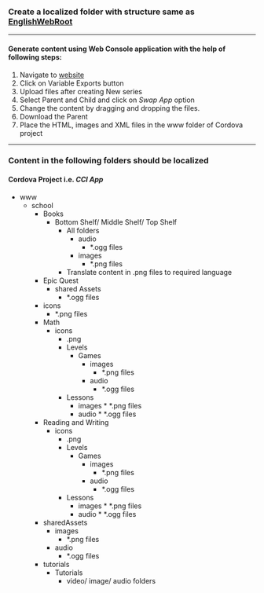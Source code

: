 ### Create a localized folder with structure same as [EnglishWebRoot](https://github.com/XPRIZE/GLEXP-Team-CCI/tree/master/Cordova%20schoolHouse%20app/EnglishWebRoot)
___
#### Generate content using Web Console application with the help of following steps:
1. Navigate to [website](http://console.pubbly.com/)
2. Click on Variable Exports button
2. Upload files after creating New series
4. Select Parent and Child and click on _Swap App_ option
4. Change the content by dragging and dropping the files.
5. Download the Parent
6. Place the HTML, images and XML files in the www folder of Cordova project
___
### Content in the following folders should be localized
#### Cordova Project i.e. _CCI App_
* www
	* school
		* Books
			* Bottom Shelf/ Middle Shelf/ Top Shelf
				* All folders	 
					* audio
						* *.ogg files
					* images
						* *.png files
				* Translate content in .png files to required language
		* Epic Quest
			* shared Assets
				* *.ogg files
		* icons
			* *.png files
		* Math
			* icons
				* .png
				* Levels
					* Games
						* images
							* *.png files
						* audio
							* *.ogg files
				* Lessons 
					* images
							* *.png files
					* audio
							* *.ogg files
		* Reading and Writing
			* icons
				* .png
				* Levels
					* Games
						* images
							* *.png files
						* audio
							* *.ogg files
				* Lessons
					* images
							* *.png files
					* audio
							* *.ogg files
		* sharedAssets
			* images
				* *.png files
			* audio
				* *.ogg files
		* tutorials
			* Tutorials
				* video/ image/ audio folders
			
			

	
